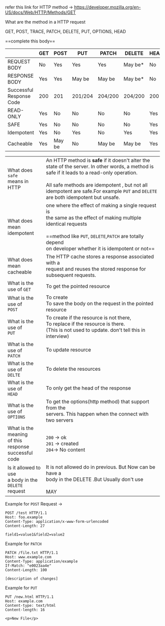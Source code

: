 refer this link for HTTP method -> 
https://developer.mozilla.org/en-US/docs/Web/HTTP/Methods/GET

What are the method in a HTTP request

GET, POST, TRACE, PATCH, DELETE, PUT, OPTIONS, HEAD

==complete this body==

|                                | GET | POST   | PUT     | PATCH   | DELETE  | HEAD | OPTIONS |
| ------------------------------ | --- | ------ | ------- | ------- | ------- | ---- | ------- |
| REQUEST <br>BODY               | No  | Yes    | Yes     | Yes     | May be* | No   | No      |
| RESPONSE<br>BODY               | Yes | Yes    | May be  | May be  | May be* | No   | May be* |
| Successful<br>Response<br>Code | 200 | 201    | 201/204 | 204/200 | 204/200 | 200  | 200     |
| READ-ONLY                      | Yes | No     | No      | No      | No      | Yes  | Yes     |
| SAFE                           | Yes | No     | No      | No      | No      | Yes  | Yes     |
| Idempotent                     | Yes | No     | Yes     | No      | Yes     | Yes  | Yes     |
| Cacheable                      | Yes | May be | No      | May be  | May be  | Yes  | No      |

|                                                             |                                                                                                                                                                                                                                                                                        |
| ----------------------------------------------------------- | -------------------------------------------------------------------------------------------------------------------------------------------------------------------------------------------------------------------------------------------------------------------------------------- |
| What does `safe`<br>means in HTTP                           | An HTTP method is **safe** if it doesn't alter the state of the server. In other words, a method is safe if it leads to a read-only operation.<br><br>All safe methods are idempotent , but not all idempotent are safe.For example `PUT` and `DELETE` are both idempotent but unsafe. |
| What does mean<br>idempotent                                | one where the effect of making a single request is <br>the same as the effect of making multiple identical requests<br><br>==method like `PUT`, `DELETE`,`PATCH`  are totally depend<br>on developer whether it is idempotent or not==                                                 |
| What does mean<br>cacheable                                 | The HTTP cache stores a response associated with a <br>request and reuses the stored response for subsequent requests.                                                                                                                                                                 |
| What is the use of `GET`                                    | To get the pointed resource                                                                                                                                                                                                                                                            |
| What is the use of <br>``POST``                             | To create<br>To save the body on the request in the pointed <br>resource                                                                                                                                                                                                               |
| What is the use of <br>``PUT``                              | To create if the resource is not there,<br>To replace if the resource is there.<br>(This is not used to update. don't tell this in interview)                                                                                                                                          |
| What is the use of <br>`PATCH`                              | To update resource                                                                                                                                                                                                                                                                     |
| What is the use of <br>`DELTE`                              | To delete the resources<br>                                                                                                                                                                                                                                                            |
| What is the use of <br>`HEAD`                               | To only get the  head of the response                                                                                                                                                                                                                                                  |
| What is the use of<br>`OPTIONS`                             | To get the options(http method) that support from the <br>servers. This happen when the connect with two servers                                                                                                                                                                       |
| What is the meaning <br>of this response<br>successful code | `200` -> ok<br>`201` -> created<br>`204`-> No content                                                                                                                                                                                                                                  |
| Is it allowed to use <br>a body in the <br>`DELETE` request | It is not allowed do in previous. But Now can be have a <br>body in the DELETE .But Usually don't use<br><br>MAY                                                                                                                                                                       |

Example for `POST` Request ->

```HTTP
POST /test HTTP/1.1
Host: foo.example
Content-Type: application/x-www-form-urlencoded
Content-Length: 27

field1=value1&field2=value2

```

Example for `PATCH`
```HTTP
PATCH /file.txt HTTP/1.1
Host: www.example.com
Content-Type: application/example
If-Match: "e0023aa4e"
Content-Length: 100

[description of changes]

```

Example for `PUT`

```HTTP
PUT /new.html HTTP/1.1
Host: example.com
Content-type: text/html
Content-length: 16

<p>New File</p>

```
